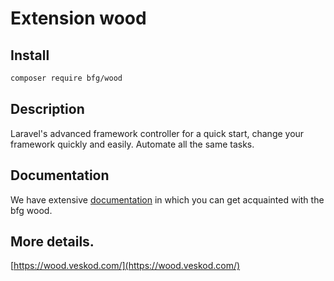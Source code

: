 # Extension wood

## Install
```bash
composer require bfg/wood
```

## Description
Laravel's advanced framework controller for a quick start,
change your framework quickly and easily.
Automate all the same tasks.

## Documentation
We have extensive [documentation](https://wood.veskod.com/documentation/wood-application/installl) in which you can get acquainted with the bfg wood.

## More details.
[https://wood.veskod.com/](https://wood.veskod.com/)
